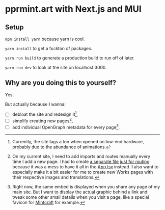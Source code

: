# pprmint.art with Next.js and MUI

## Setup

`npm install yarn` because yarn is cool.

`yarn install` to get a fuckton of packages.

`yarn run build` to generate a production build to run off of later.

`yarn run dev` to look at the site on localhost:3000.

## Why are you doing this to yourself?

Yes.

But actually because I wanna:

- [ ] debloat the site and redesign it[^1],
- [ ] simplify creating new pages[^2],
- [ ] add individual OpenGraph metadata for every page[^3].

[^1]: Currently, the site lags a ton when opened on low-end hardware, probably due to the abundance of animations.
[^2]: On my current site, I need to add imports and routes manually every time I add a new page. I had to create [a separate file just for routing](https://github.com/pprmint/pprmint.art/blob/main/src/AnimatedRoutes.tsx) because it was a mess to have it all in the [App.tsx](https://github.com/pprmint/pprmint.art/blob/main/src/App.tsx) instead. I also want to especially make it a bit easier for me to create new Works pages with their respective images and translations.
[^3]: Right now, the same embed is displayed when you share any page of my main site. But I want to display the actual graphic behind a link and tweak some other small details when you visit a page, like a special favicon for [Mintcraft](https://pprmint.art/mintcraft) for example.